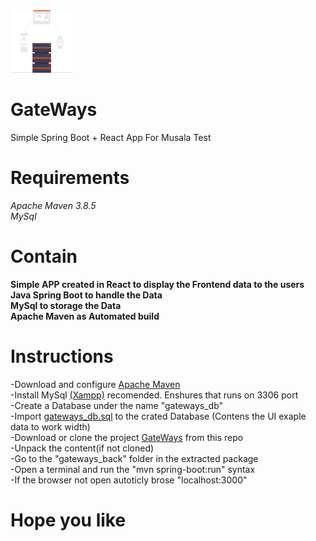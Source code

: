 <img src="https://github.com/exagonsoft/GateWays/blob/main/gateways_back/src/main/frontend/src/Pictures/GateWay.svg" height="100" width="100"> 

# GateWays #

Simple Spring Boot + React App For Musala Test
 
 # Requirements
 
 *Apache Maven 3.8.5*<br/>
 *MySql*
 
 # Contain
 
 **Simple APP created in React to display the Frontend data to the users**<br/>
 **Java Spring Boot to handle the Data**<br/>
 **MySql to storage the Data**<br/>
 **Apache Maven as Automated build**<br/>
 
 # Instructions
 
 -Download and configure <a href="https://maven.apache.org/download.cgi">Apache Maven</a><br/>
 -Install MySql <a href="https://www.apachefriends.org/es/index.html">(Xampp)</a> recomended. Enshures that runs on 3306 port<br/>
 -Create a Database under the name "gateways_db"<br/>
 -Import <a href="https://github.com/exagonsoft/GateWays/gateways_db.sql">gateways_db.sql</a> to the crated Database (Contens the UI exaple data to work         width)<br/>
 -Download or clone the project <a href="https://github.com/exagonsoft/GateWays">GateWays</a> from this repo<br/>
 -Unpack the content(if not cloned)<Br/>
 -Go to the "gateways_back" folder in the extracted package<Br/>
 -Open a terminal and run the "mvn spring-boot:run" syntax<Br/>
 -If the browser not open autoticly brose "localhost:3000"<br/>
 
 
 # Hope you like
 

